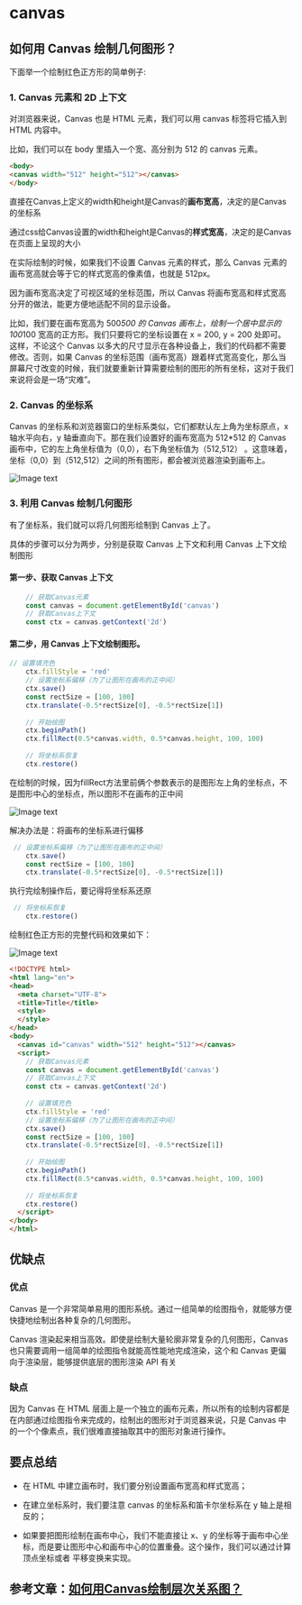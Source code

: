 # canvas

## 如何用 Canvas 绘制几何图形？

下面举一个绘制红色正方形的简单例子:

### 1. Canvas 元素和 2D 上下文

对浏览器来说，Canvas 也是 HTML 元素，我们可以用 canvas 标签将它插入到 HTML 内容中。

比如，我们可以在 body 里插入一个宽、高分别为 512 的 canvas 元素。

```html
<body>
<canvas width="512" height="512"></canvas>
</body>
```

直接在Canvas上定义的width和height是Canvas的**画布宽高**，决定的是Canvas的坐标系

通过css给Canvas设置的width和height是Canvas的**样式宽高**，决定的是Canvas 在页面上呈现的大小

在实际绘制的时候，如果我们不设置 Canvas 元素的样式，那么 Canvas 元素的画布宽高就会等于它的样式宽高的像素值，也就是 512px。

因为画布宽高决定了可视区域的坐标范围，所以 Canvas 将画布宽高和样式宽高分开的做法，能更方便地适配不同的显示设备。

比如，我们要在画布宽高为 500*500 的 Canvas 画布上，绘制一个居中显示的 100*100 宽高的正方形。我们只要将它的坐标设置在 x = 200, y = 200 处即可。这样，不论这个 Canvas 以多大的尺寸显示在各种设备上，我们的代码都不需要修改。否则，如果 Canvas 的坐标范围（画布宽高）跟着样式宽高变化，那么当屏幕尺寸改变的时候，我们就要重新计算需要绘制的图形的所有坐标，这对于我们来说将会是一场“灾难”。

### 2. Canvas 的坐标系

Canvas 的坐标系和浏览器窗口的坐标系类似，它们都默认左上角为坐标原点，x 轴水平向右，y 轴垂直向下。那在我们设置好的画布宽高为 512*512 的 Canvas 画布中，它的左上角坐标值为（0,0），右下角坐标值为（512,512） 。这意味着，坐标（0,0）到（512,512）之间的所有图形，都会被浏览器渲染到画布上。

![Image text](../public/dataVisualizationKnowledge/03/01.png)

### 3. 利用 Canvas 绘制几何图形

有了坐标系，我们就可以将几何图形绘制到 Canvas 上了。

具体的步骤可以分为两步，分别是获取 Canvas 上下文和利用 Canvas 上下文绘制图形

#### 第一步、获取 Canvas 上下文

```js
    // 获取Canvas元素
    const canvas = document.getElementById('canvas')
    // 获取Canvas上下文
    const ctx = canvas.getContext('2d')
```

#### 第二步，用 Canvas 上下文绘制图形。

```js
// 设置填充色
    ctx.fillStyle = 'red'
    // 设置坐标系偏移（为了让图形在画布的正中间）
    ctx.save()
    const rectSize = [100, 100]
    ctx.translate(-0.5*rectSize[0], -0.5*rectSize[1])
    
    // 开始绘图
    ctx.beginPath()
    ctx.fillRect(0.5*canvas.width, 0.5*canvas.height, 100, 100)
    
    // 将坐标系恢复
    ctx.restore()
```

在绘制的时候，因为fillRect方法里前俩个参数表示的是图形左上角的坐标点，不是图形中心的坐标点，所以图形不在画布的正中间

![Image text](../public/dataVisualizationKnowledge/03/02.png)

解决办法是：将画布的坐标系进行偏移

```js
 // 设置坐标系偏移（为了让图形在画布的正中间）
    ctx.save()
    const rectSize = [100, 100]
    ctx.translate(-0.5*rectSize[0], -0.5*rectSize[1])
```

执行完绘制操作后，要记得将坐标系还原

```js
 // 将坐标系恢复
    ctx.restore()
```

绘制红色正方形的完整代码和效果如下：

![Image text](../public/dataVisualizationKnowledge/03/03.png)

```html
<!DOCTYPE html>
<html lang="en">
<head>
  <meta charset="UTF-8">
  <title>Title</title>
  <style>
  </style>
</head>
<body>
  <canvas id="canvas" width="512" height="512"></canvas>
  <script>
    // 获取Canvas元素
    const canvas = document.getElementById('canvas')
    // 获取Canvas上下文
    const ctx = canvas.getContext('2d')
    
    // 设置填充色
    ctx.fillStyle = 'red'
    // 设置坐标系偏移（为了让图形在画布的正中间）
    ctx.save()
    const rectSize = [100, 100]
    ctx.translate(-0.5*rectSize[0], -0.5*rectSize[1])
    
    // 开始绘图
    ctx.beginPath()
    ctx.fillRect(0.5*canvas.width, 0.5*canvas.height, 100, 100)
    
    // 将坐标系恢复
    ctx.restore()
  </script>
</body>
</html>

```

## 优缺点

### 优点

Canvas 是一个非常简单易用的图形系统。通过一组简单的绘图指令，就能够方便快捷地绘制出各种复杂的几何图形。

Canvas 渲染起来相当高效。即使是绘制大量轮廓非常复杂的几何图形，Canvas 也只需要调用一组简单的绘图指令就能高性能地完成渲染，这个和 Canvas 更偏向于渲染层，能够提供底层的图形渲染 API 有关

### 缺点

因为 Canvas 在 HTML 层面上是一个独立的画布元素，所以所有的绘制内容都是在内部通过绘图指令来完成的，绘制出的图形对于浏览器来说，只是 Canvas 中的一个个像素点，我们很难直接抽取其中的图形对象进行操作。

## 要点总结

* 在 HTML 中建立画布时，我们要分别设置画布宽高和样式宽高；

* 在建立坐标系时，我们要注意 canvas 的坐标系和笛卡尔坐标系在 y 轴上是相反的；

* 如果要把图形绘制在画布中心，我们不能直接让 x、y 的坐标等于画布中心坐标，而是要让图形中心和画布中心的位置重叠。这个操作，我们可以通过计算顶点坐标或者 平移变换来实现。

## 参考文章：[如何用Canvas绘制层次关系图？](https://time.geekbang.org/column/article/252705)
